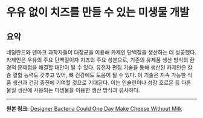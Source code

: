 # 우유 없이 치즈를 만들 수 있는 미생물 개발

## 요약
네덜란드와 덴마크 과학자들이 대장균을 이용해 카제인 단백질을 생산하는 데 성공했다. 카제인은 우유의 주요 단백질이자 치즈의 주요 성분으로, 기존의 유제품 생산 방식의 환경적 문제점을 해결할 대안이 될 수 있다.  유전자 편집 기술을 통해 생산된 카제인은  칼슘 결합 능력도 갖추고 있어,  뼈 건강에도 도움이 될 수 있다.  이 기술은 지속 가능한 식품 생산과 건강 증진에 기여할 것으로 기대된다.  이는  인슐린이나 성장 호르몬 등 다른 물질 생산에 사용되는 미생물을 이용한 생산 방식과 유사하다.

---

**원본 링크:** [Designer Bacteria Could One Day Make Cheese Without Milk](https://singularityhub.com/2025/07/17/designer-bacteria-could-one-day-make-cheese-without-milk/)
